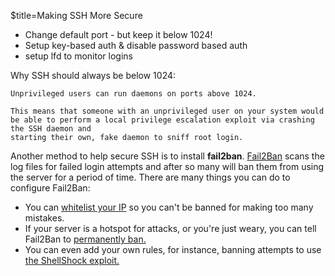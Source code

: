 $title=Making SSH More Secure

+ Change default port - but keep it below 1024!
+ Setup key-based auth & disable password based auth
+ setup lfd to monitor logins

Why SSH should always be below 1024:

	Unprivileged users can run daemons on ports above 1024. 
	
	This means that someone with an unprivileged user on your system would be able to perform a local privilege escalation exploit via crashing the SSH daemon and 
	starting their own, fake daemon to sniff root login. 

Another method to help secure SSH is to install __fail2ban__.
[Fail2Ban](http://www.fail2ban.org) scans the log files for failed login attempts and after so many will ban them from using the server for a period of time.
There are many things you can do to configure Fail2Ban:
+ You can [whitelist your IP](http://www.fail2ban.org/wiki/index.php/Whitelist) so you can't be banned for making too many mistakes.
+ If your server is a hotspot for attacks, or you're just weary, you can tell Fail2Ban to [permanently ban.](http://serverfault.com/a/490133)
+ You can even add your own rules, for instance, banning attempts to use [the ShellShock exploit.](https://samhobbs.co.uk/2014/09/shellshock-bash-probe-alert-using-fail2ban)
